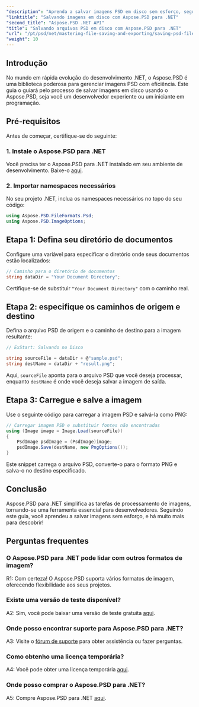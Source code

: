 ```yaml
---
"description": "Aprenda a salvar imagens PSD em disco sem esforço, seguindo um guia passo a passo. Seja convertendo arquivos PSD para vários formatos de imagem ou gerenciando ativos de imagem complexos."
"linktitle": "Salvando imagens em disco com Aspose.PSD para .NET"
"second_title": "Aspose.PSD .NET API"
"title": "Salvando arquivos PSD em disco com Aspose.PSD para .NET"
"url": "/pt/psd/net/mastering-file-saving-and-exporting/saving-psd-files-to-disk/"
"weight": 10
---
```


## Introdução

No mundo em rápida evolução do desenvolvimento .NET, o Aspose.PSD é uma biblioteca poderosa para gerenciar imagens PSD com eficiência. Este guia o guiará pelo processo de salvar imagens em disco usando o Aspose.PSD, seja você um desenvolvedor experiente ou um iniciante em programação. 

## Pré-requisitos

Antes de começar, certifique-se do seguinte:

### 1. Instale o Aspose.PSD para .NET

Você precisa ter o Aspose.PSD para .NET instalado em seu ambiente de desenvolvimento. Baixe-o [aqui](https://releases.aspose.com/psd/net/).

### 2. Importar namespaces necessários

No seu projeto .NET, inclua os namespaces necessários no topo do seu código:

```csharp
using Aspose.PSD.FileFormats.Psd;
using Aspose.PSD.ImageOptions;
```

## Etapa 1: Defina seu diretório de documentos

Configure uma variável para especificar o diretório onde seus documentos estão localizados:

```csharp
// Caminho para o diretório de documentos
string dataDir = "Your Document Directory";
```

Certifique-se de substituir `"Your Document Directory"` com o caminho real.

## Etapa 2: especifique os caminhos de origem e destino

Defina o arquivo PSD de origem e o caminho de destino para a imagem resultante:

```csharp
// ExStart: Salvando no Disco

string sourceFile = dataDir + @"sample.psd";
string destName = dataDir + "result.png";
```

Aqui, `sourceFile` aponta para o arquivo PSD que você deseja processar, enquanto `destName` é onde você deseja salvar a imagem de saída.

## Etapa 3: Carregue e salve a imagem

Use o seguinte código para carregar a imagem PSD e salvá-la como PNG:

```csharp
// Carregar imagem PSD e substituir fontes não encontradas
using (Image image = Image.Load(sourceFile))
{
    PsdImage psdImage = (PsdImage)image;
    psdImage.Save(destName, new PngOptions());
}
```

Este snippet carrega o arquivo PSD, converte-o para o formato PNG e salva-o no destino especificado. 

## Conclusão

Aspose.PSD para .NET simplifica as tarefas de processamento de imagens, tornando-se uma ferramenta essencial para desenvolvedores. Seguindo este guia, você aprendeu a salvar imagens sem esforço, e há muito mais para descobrir!

## Perguntas frequentes

### O Aspose.PSD para .NET pode lidar com outros formatos de imagem?

R1: Com certeza! O Aspose.PSD suporta vários formatos de imagem, oferecendo flexibilidade aos seus projetos.

### Existe uma versão de teste disponível?

A2: Sim, você pode baixar uma versão de teste gratuita [aqui](https://releases.aspose.com/).

### Onde posso encontrar suporte para Aspose.PSD para .NET?

A3: Visite o [fórum de suporte](https://forum.aspose.com/c/psd/34) para obter assistência ou fazer perguntas.

### Como obtenho uma licença temporária?

A4: Você pode obter uma licença temporária [aqui](https://purchase.conholdate.com/temporary-license/).

### Onde posso comprar o Aspose.PSD para .NET?

A5: Compre Aspose.PSD para .NET [aqui](https://purchase.conholdate.com/buy).